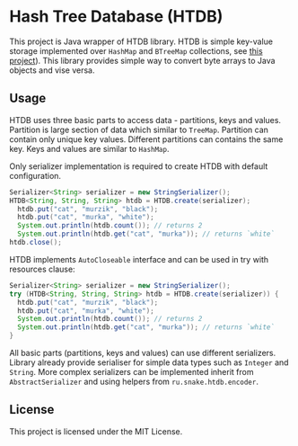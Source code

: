 # Hash Tree Database (HTDB)

This project is Java wrapper of HTDB library. HTDB is simple key-value storage implemented over `HashMap` and
`BTreeMap` collections, see [this project](https://github.com/SnakeSolid/rust-hash-tree-db)). This library provides
simple way to convert byte arrays to Java objects and vise versa.

## Usage

HTDB uses three basic parts to access data - partitions, keys and values. Partition is large section of data which
similar to `TreeMap`. Partition can contain only unique key values. Different partitions can contains the same key.
Keys and values are similar to `HashMap`.

Only serializer implementation is required to create HTDB with default configuration.

```java
Serializer<String> serializer = new StringSerializer();
HTDB<String, String, String> htdb = HTDB.create(serializer);
  htdb.put("cat", "murzik", "black");
  htdb.put("cat", "murka", "white");
  System.out.println(htdb.count()); // returns 2
  System.out.println(htdb.get("cat", "murka")); // returns `white`
htdb.close();
```

HTDB implements `AutoCloseable` interface and can be used in try with resources clause:

```java
Serializer<String> serializer = new StringSerializer();
try (HTDB<String, String, String> htdb = HTDB.create(serializer)) {
  htdb.put("cat", "murzik", "black");
  htdb.put("cat", "murka", "white");
  System.out.println(htdb.count()); // returns 2
  System.out.println(htdb.get("cat", "murka")); // returns `white`
}
```

All basic parts (partitions, keys and values) can use different serializers. Library already provide serialiser for
simple data types such as `Integer` and `String`. More complex serializers can be implemented inherit from
`AbstractSerializer` and using helpers from `ru.snake.htdb.encoder`.

## License

This project is licensed under the MIT License.
